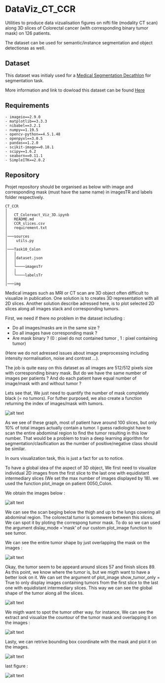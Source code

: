 # DataViz_CT_CCR


Utilities to produce data vizualisation figures on nifti file (modality CT scan) along 3D slices of Colorectal cancer (with corresponding binary tumor mask) on
126 patients.

The dataset can be used for semantic/instance segmentation and object detectionas as well.


## Dataset

This dataset was initialy used for a [Medical Segmentation Decathlon](http://medicaldecathlon.com/) for segmentation task.

More information and link to dowload this dataset can be found [Here](https://drive.google.com/drive/folders/1HqEgzS8BV2c7xYNrZdEAnrHk7osJJ--2)


## Requirements

```
- imageio==2.9.0
- matplotlib==3.3.3
- nibabel==3.2.1
- numpy==1.19.5
- opencv-python==4.5.1.48
- openpyxl==3.0.5
- pandas==1.2.0
- scikit-image==0.18.1
- scipy==1.6.2
- seaborn==0.11.1
- SimpleITK==2.0.2
```


## Repository

Projet repository should be organised as below with image and corresponding mask (must have the same name) in imagesTR and labels folder respectively.

```
CT_CCR
│
│   CT_Coloreact_Viz_3D.ipynb
│   README.md
│   CCR_slices.csv
│   requirement.txt
│
│───sources
│    utils.py
│
│───Task10_Colon
│   │
│   │dataset.json
│   │
│   └────imagesTr
│   │
│   └────labelsTr
│
│───img

```



Medical images such as MRI or CT scan are 3D object often difficult to visualize in publication. One solution is to creates
3D representation with all 2D slices. Another solution describe adressed here, is to plot selected 2D slices along all images stack
and corresponding tumors.

First, we need if there no problem in the dataset including :

- Do all images/masks are in the same size ?
- Do all images have corresponding mask ?
- Are mask binary ? (0 : pixel do not contained tumor , 1 : pixel containing tumor)


(Here we do not adressed issues about image preprocessing including intensity normalisation, noise and contrast ...).


The job is quite easy on this dataset as all images are 512/512 pixels size with corresponding binary mask. But do we have the same number of images per
patients ? And do each patient have equal number of image/mask with and without tumor ?

Lets see that, We just need to quantify the number of mask completely black (= no tumors). For futher purposed, we also create a function returning the index
of images/mask with tumors.

![alt text](https://github.com/hbiom/DataViz_CT_CCR//blob/main/img/slices_graph.png?raw=true)


As we see of these graph, most of patient have around 100 slices, but only 10% of total images actually contain a tumor. I guess radiologist have to scan the entire
abdominal region to find the tumor resulting in this low number. That would be a problem to train a deep learning algorithm for segmentation/clasification as the number
of positive/negative class should be similar.

In ours visualization task, this is just a fact for us to notice.


To have a global idea of the aspect of 3D object, We first need to visualize individual 2D images from the first slice to the last one with equidistant
intermediary slices (We set the max number of images displayed by 18). we used the function plot_image on patient 0050_Colon.

We obtain the images below :

![alt text](https://github.com/hbiom/DataViz_CT_CCR//blob/main/img/plot_image.png?raw=true)


We can see the scan beging below the thigh and up to the lungs covering all abdominal region. The colorectal tumor is somewere between this slices. We can spot it
by ploting the correspong tumor mask. To do so we can used the argument dislay_mode ='mask' of our custom plot_image function to see tumor.

We can see the entire tumor shape by just overlapping the mask on the images :

![alt text](https://github.com/hbiom/DataViz_CT_CCR//blob/main/img/plot_image_tumors.png?raw=true)


Okay, the tumor seem to be appeard around slices 57 and finish slices 89. As this point, we know where the tumor is, but we migth want to have a better
look on it. We can set the argument of plot_image show_tumor_only = True to only display images containing tumors from the first slice to the last one with equidistant
intermediary slices. This way we can see the global shape of the tumor along all the slices.

![alt text](https://github.com/hbiom/DataViz_CT_CCR//blob/main/img/plot_image_mask_show_tumor_only.png?raw=true)


We migth want to spot the tumor other way. for instance, We can see the extract and visualize the countour of the tumor mask and overlapping it on the images :

![alt text](https://github.com/hbiom/DataViz_CT_CCR//blob/main/img/plot_image_contour_show_tumor_only.png?raw=true)

Lasty, we can retrive bounding box coordinate with the mask and plot it on the images.

![alt text](https://github.com/hbiom/DataViz_CT_CCR//blob/main/img/plot_image_bbounding_show_tumor_only.png?raw=true)










last figure :

![alt text](https://github.com/hbiom/DataViz_CT_CCR//blob/main/img/tumor_all.png?raw=true)


